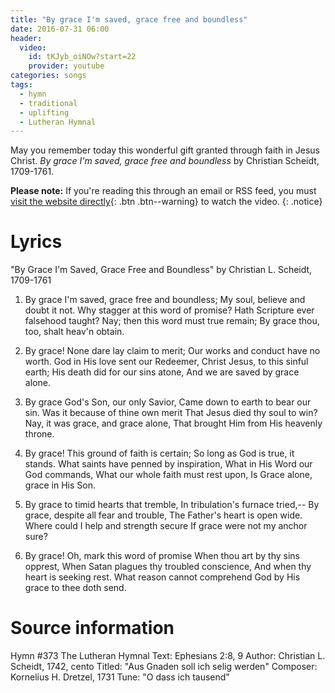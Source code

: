 ```yaml
---
title: "By grace I'm saved, grace free and boundless"
date: 2016-07-31 06:00
header:
  video:
    id: tKJyb_oiNOw?start=22
    provider: youtube
categories: songs
tags:
  - hymn
  - traditional
  - uplifting
  - Lutheran Hymnal
---
```

May you remember today this wonderful gift granted through faith in Jesus Christ.  *By grace I'm saved, grace free and boundless* by Christian Scheidt, 1709-1761.

**Please note:** If you're reading this through an email or RSS feed, you must [visit the website directly](/songs/by-grace-im-saved-grace-free-and-boundless/){: .btn .btn--warning} to watch the video.
{: .notice}

# Lyrics 

"By Grace I'm Saved, Grace Free and Boundless"
by Christian L. Scheidt, 1709-1761

1. By grace I'm saved, grace free and boundless;
My soul, believe and doubt it not.
Why stagger at this word of promise?
Hath Scripture ever falsehood taught?
Nay; then this word must true remain;
By grace thou, too, shalt heav'n obtain.

2. By grace! None dare lay claim to merit;
Our works and conduct have no worth.
God in His love sent our Redeemer,
Christ Jesus, to this sinful earth;
His death did for our sins atone,
And we are saved by grace alone.

4. By grace God's Son, our only Savior,
Came down to earth to bear our sin.
Was it because of thine own merit
That Jesus died thy soul to win?
Nay, it was grace, and grace alone,
That brought Him from His heavenly throne.

5. By grace! This ground of faith is certain;
So long as God is true, it stands.
What saints have penned by inspiration,
What in His Word our God commands,
What our whole faith must rest upon,
Is Grace alone, grace in His Son.

6. By grace to timid hearts that tremble,
In tribulation's furnace tried,--
By grace, despite all fear and trouble,
The Father's heart is open wide.
Where could I help and strength secure
If grace were not my anchor sure?

3. By grace! Oh, mark this word of promise
When thou art by thy sins opprest,
When Satan plagues thy troubled conscience,
And when thy heart is seeking rest.
What reason cannot comprehend
God by His grace to thee doth send.

# Source information

Hymn #373
The Lutheran Hymnal
Text: Ephesians 2:8, 9
Author: Christian L. Scheidt, 1742, cento
Titled: "Aus Gnaden soll ich selig werden"
Composer: Kornelius H. Dretzel, 1731
Tune: "O dass ich tausend"
